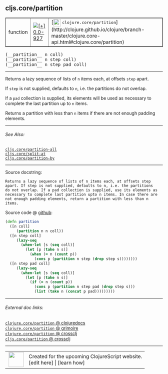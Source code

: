 ## cljs.core/partition



 <table border="1">
<tr>
<td>function</td>
<td><a href="https://github.com/cljsinfo/cljs-api-docs/tree/0.0-927"><img valign="middle" alt="[+] 0.0-927" title="Added in 0.0-927" src="https://img.shields.io/badge/+-0.0--927-lightgrey.svg"></a> </td>
<td>
[<img height="24px" valign="middle" src="http://i.imgur.com/1GjPKvB.png"> <samp>clojure.core/partition</samp>](http://clojure.github.io/clojure/branch-master/clojure.core-api.html#clojure.core/partition)
</td>
</tr>
</table>


 <samp>
(__partition__ n coll)<br>
</samp>
 <samp>
(__partition__ n step coll)<br>
</samp>
 <samp>
(__partition__ n step pad coll)<br>
</samp>

---

Returns a lazy sequence of lists of `n` items each, at offsets `step` apart.

If `step` is not supplied, defaults to `n`, i.e. the partitions do not overlap.

If a `pad` collection is supplied, its elements will be used as necessary to
complete the last partition up to `n` items.

Returns a partition with less than `n` items if there are not enough padding
elements.

---


###### See Also:

[`cljs.core/partition-all`](cljs.core_partition-all.md)<br>
[`cljs.core/split-at`](cljs.core_split-at.md)<br>
[`cljs.core/partition-by`](cljs.core_partition-by.md)<br>

---


Source docstring:

```
Returns a lazy sequence of lists of n items each, at offsets step
apart. If step is not supplied, defaults to n, i.e. the partitions
do not overlap. If a pad collection is supplied, use its elements as
necessary to complete last partition upto n items. In case there are
not enough padding elements, return a partition with less than n items.
```


Source code @ [github](https://github.com/clojure/clojurescript/blob/r927/src/cljs/cljs/core.cljs#L1831-L1851):

```clj
(defn partition
  ([n coll]
     (partition n n coll))
  ([n step coll]
     (lazy-seq
       (when-let [s (seq coll)]
         (let [p (take n s)]
           (when (= n (count p))
             (cons p (partition n step (drop step s))))))))
  ([n step pad coll]
     (lazy-seq
       (when-let [s (seq coll)]
         (let [p (take n s)]
           (if (= n (count p))
             (cons p (partition n step pad (drop step s)))
             (list (take n (concat p pad)))))))))
```

<!--
Repo - tag - source tree - lines:

 <pre>
clojurescript @ r927
└── src
    └── cljs
        └── cljs
            └── <ins>[core.cljs:1831-1851](https://github.com/clojure/clojurescript/blob/r927/src/cljs/cljs/core.cljs#L1831-L1851)</ins>
</pre>

-->

---



###### External doc links:

[`clojure.core/partition` @ clojuredocs](http://clojuredocs.org/clojure.core/partition)<br>
[`clojure.core/partition` @ grimoire](http://conj.io/store/v1/org.clojure/clojure/1.7.0-beta3/clj/clojure.core/partition/)<br>
[`clojure.core/partition` @ crossclj](http://crossclj.info/fun/clojure.core/partition.html)<br>
[`cljs.core/partition` @ crossclj](http://crossclj.info/fun/cljs.core.cljs/partition.html)<br>

---

 <table>
<tr><td>
<img valign="middle" align="right" width="48px" src="http://i.imgur.com/Hi20huC.png">
</td><td>
Created for the upcoming ClojureScript website.<br>
[edit here] | [learn how]
</td></tr></table>

[edit here]:https://github.com/cljsinfo/cljs-api-docs/blob/master/cljsdoc/cljs.core_partition.cljsdoc
[learn how]:https://github.com/cljsinfo/cljs-api-docs/wiki/cljsdoc-files

<!--

This information was too distracting to show to readers, but I'll leave it
commented here since it is helpful to:

- pretty-print the data used to generate this document
- and show how to retrieve that data



The API data for this symbol:

```clj
{:description "Returns a lazy sequence of lists of `n` items each, at offsets `step` apart.\n\nIf `step` is not supplied, defaults to `n`, i.e. the partitions do not overlap.\n\nIf a `pad` collection is supplied, its elements will be used as necessary to\ncomplete the last partition up to `n` items.\n\nReturns a partition with less than `n` items if there are not enough padding\nelements.",
 :ns "cljs.core",
 :name "partition",
 :signature ["[n coll]" "[n step coll]" "[n step pad coll]"],
 :history [["+" "0.0-927"]],
 :type "function",
 :related ["cljs.core/partition-all"
           "cljs.core/split-at"
           "cljs.core/partition-by"],
 :full-name-encode "cljs.core_partition",
 :source {:code "(defn partition\n  ([n coll]\n     (partition n n coll))\n  ([n step coll]\n     (lazy-seq\n       (when-let [s (seq coll)]\n         (let [p (take n s)]\n           (when (= n (count p))\n             (cons p (partition n step (drop step s))))))))\n  ([n step pad coll]\n     (lazy-seq\n       (when-let [s (seq coll)]\n         (let [p (take n s)]\n           (if (= n (count p))\n             (cons p (partition n step pad (drop step s)))\n             (list (take n (concat p pad)))))))))",
          :title "Source code",
          :repo "clojurescript",
          :tag "r927",
          :filename "src/cljs/cljs/core.cljs",
          :lines [1831 1851]},
 :full-name "cljs.core/partition",
 :clj-symbol "clojure.core/partition",
 :docstring "Returns a lazy sequence of lists of n items each, at offsets step\napart. If step is not supplied, defaults to n, i.e. the partitions\ndo not overlap. If a pad collection is supplied, use its elements as\nnecessary to complete last partition upto n items. In case there are\nnot enough padding elements, return a partition with less than n items."}

```

Retrieve the API data for this symbol:

```clj
;; from Clojure REPL
(require '[clojure.edn :as edn])
(-> (slurp "https://raw.githubusercontent.com/cljsinfo/cljs-api-docs/catalog/cljs-api.edn")
    (edn/read-string)
    (get-in [:symbols "cljs.core/partition"]))
```

-->
